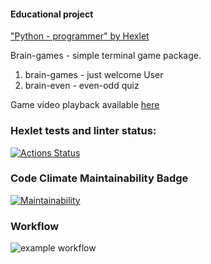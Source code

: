 #### Educational project
["Python - programmer" by Hexlet](https://ru.hexlet.io/programs/python)

Brain-games - simple terminal game package.
1. brain-games  - just welcome User
1. brain-even   - even-odd quiz 

Game video playback available [here](https://asciinema.org/a/foQgqN4XL7HYWIl7rHnqLrapl)

### Hexlet tests and linter status:
[![Actions Status](https://github.com/dchmerenko/python-project-lvl1/workflows/hexlet-check/badge.svg)](https://github.com/dchmerenko/python-project-lvl1/actions)

### Code Climate Maintainability Badge
[![Maintainability](https://api.codeclimate.com/v1/badges/a99a88d28ad37a79dbf6/maintainability)](https://codeclimate.com/github/codeclimate/codeclimate/maintainability)

### Workflow
![example workflow](https://github.com/dchmerenko/python-project-lvl1/actions/workflows/make_lint.yml/badge.svg)
